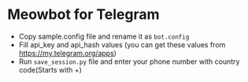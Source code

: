 # Meowbot for Telegram

* Copy sample.config file and rename it as `bot.config` 
* Fill api_key and api_hash values (you can get these values from https://my.telegram.org/apps)
* Run `save_session.py` file and enter your phone number with country code(Starts with +)